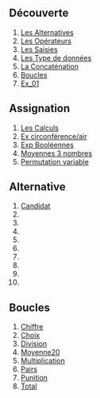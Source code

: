 ## Découverte
1.  [Les Alternatives](./decouverte/LesAlternatives.java)
1.  [Les Opérateurs](./decouverte/LesOpérateurs.java)
1.  [Les Saisies](./decouverte/LesSaisies.java)
1.  [Les Type de données](./decouverte/LesTypededonnées.java)
1.  [La Concaténation](./decouverte/LaConcaténation.java)
1.  [Boucles](./decouverte/Boucles.java)
1.  [Ex_01](./decouverte/Ex_01.java)
## Assignation
1.  [Les Calculs](./assignation/Calculs.java)
1.  [Ex circonférence/air](./assignation/CercleCirconferenceAire.java)
1.  [Exp Booléennes](./assignation/ExpBooleennes.java)
1.  [Moyennes 3 nombres](./assignation/Moyennes3Nombres.java)
1.  [Permutation variable](./assignation/Permutation3Varables.java)
## Alternative
1.  [Candidat](./assignation/Candidat.java)
1.
1.
1.
1.
1.
1.
1.
1.
1.
## Boucles
1.  [Chiffre](./boucles/Chiffre.java)
1.  [Choix](./boucles/Choix.java)
1.  [Division](./boucles/Division.java)
1.  [Moyenne20](./boucles/Moyenne20.java)
1.  [Multiplication](./boucles/Multiplication.java)
1.  [Pairs](./boucles/Pairs.java)
1.  [Punition](./boucles/Punition.java)
1.  [Total](./boucles/Total.java)
